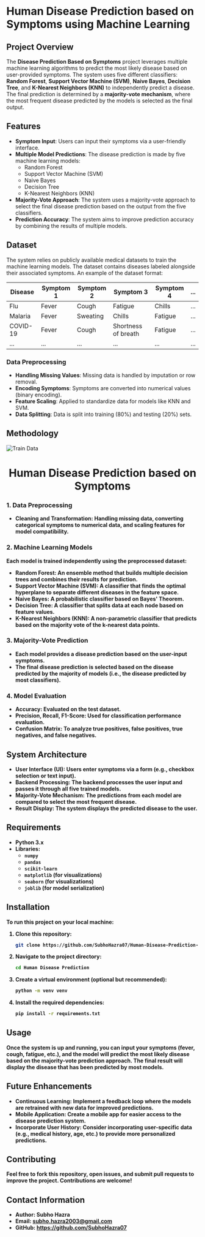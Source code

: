 # **Human Disease Prediction based on Symptoms using Machine Learning**

## Project Overview

The **Disease Prediction Based on Symptoms** project leverages multiple machine learning algorithms to predict the most likely disease based on user-provided symptoms. The system uses five different classifiers: **Random Forest**, **Support Vector Machine (SVM)**, **Naive Bayes**, **Decision Tree**, and **K-Nearest Neighbors (KNN)** to independently predict a disease. The final prediction is determined by a **majority-vote mechanism**, where the most frequent disease predicted by the models is selected as the final output.

## Features

- **Symptom Input**: Users can input their symptoms via a user-friendly interface.
- **Multiple Model Predictions**: The disease prediction is made by five machine learning models:
  - Random Forest
  - Support Vector Machine (SVM)
  - Naive Bayes
  - Decision Tree
  - K-Nearest Neighbors (KNN)
- **Majority-Vote Approach**: The system uses a majority-vote approach to select the final disease prediction based on the output from the five classifiers.
- **Prediction Accuracy**: The system aims to improve prediction accuracy by combining the results of multiple models.

## Dataset

The system relies on publicly available medical datasets to train the machine learning models. The dataset contains diseases labeled alongside their associated symptoms. An example of the dataset format:

| Disease      | Symptom 1  | Symptom 2  | Symptom 3  | Symptom 4 | ... |
|--------------|------------|------------|------------|-----------|-----|
| Flu          | Fever      | Cough      | Fatigue    | Chills    | ... |
| Malaria      | Fever      | Sweating   | Chills     | Fatigue   | ... |
| COVID-19     | Fever      | Cough      | Shortness of breath | Fatigue   | ... |
| ...          | ...        | ...        | ...        | ...       | ... |

### Data Preprocessing

- **Handling Missing Values**: Missing data is handled by imputation or row removal.
- **Encoding Symptoms**: Symptoms are converted into numerical values (binary encoding).
- **Feature Scaling**: Applied to standardize data for models like KNN and SVM.
- **Data Splitting**: Data is split into training (80%) and testing (20%) sets.

## Methodology

![Train Data](https://github.com/user-attachments/assets/34505955-645b-49f0-87cf-10b3377c6067)
<div align="center">
<strong><h1>Human Disease Prediction based on Symptoms</h1><strong>
</div>


### 1. Data Preprocessing

- **Cleaning and Transformation**: Handling missing data, converting categorical symptoms to numerical data, and scaling features for model compatibility.

### 2. Machine Learning Models

Each model is trained independently using the preprocessed dataset:

- **Random Forest**: An ensemble method that builds multiple decision trees and combines their results for prediction.
- **Support Vector Machine (SVM)**: A classifier that finds the optimal hyperplane to separate different diseases in the feature space.
- **Naive Bayes**: A probabilistic classifier based on Bayes' Theorem.
- **Decision Tree**: A classifier that splits data at each node based on feature values.
- **K-Nearest Neighbors (KNN)**: A non-parametric classifier that predicts based on the majority vote of the k-nearest data points.

### 3. Majority-Vote Prediction

- Each model provides a disease prediction based on the user-input symptoms.
- The final disease prediction is selected based on the disease predicted by the majority of models (i.e., the disease predicted by most classifiers).

### 4. Model Evaluation

- **Accuracy**: Evaluated on the test dataset.
- **Precision, Recall, F1-Score**: Used for classification performance evaluation.
- **Confusion Matrix**: To analyze true positives, false positives, true negatives, and false negatives.

## System Architecture

- **User Interface (UI)**: Users enter symptoms via a form (e.g., checkbox selection or text input).
- **Backend Processing**: The backend processes the user input and passes it through all five trained models.
- **Majority-Vote Mechanism**: The predictions from each model are compared to select the most frequent disease.
- **Result Display**: The system displays the predicted disease to the user.

## Requirements

- **Python 3.x**
- Libraries: 
  - `numpy`
  - `pandas`
  - `scikit-learn`
  - `matplotlib` (for visualizations)
  - `seaborn` (for visualizations)
  - `joblib` (for model serialization)

## Installation

To run this project on your local machine:

1. Clone this repository:
   ```bash
   git clone https://github.com/SubhoHazra07/Human-Disease-Prediction-based-on-Symptoms-using-Machine-Learning.git
2. Navigate to the project directory:
   ```bash
   cd Human Disease Prediction
3. Create a virtual environment (optional but recommended):
   ```bash
   python -m venv venv
4. Install the required dependencies:
   ```bash
   pip install -r requirements.txt

## Usage

Once the system is up and running, you can input your symptoms (fever, cough, fatigue, etc.), and the model will predict the most likely disease based on the majority-vote prediction approach. The final result will display the disease that has been predicted by most models.

## Future Enhancements

- **Continuous Learning:** Implement a feedback loop where the models are retrained with new data for improved predictions.
- **Mobile Application:** Create a mobile app for easier access to the disease prediction system.
- **Incorporate User History:** Consider incorporating user-specific data (e.g., medical history, age, etc.) to provide more personalized predictions.

## Contributing

Feel free to fork this repository, open issues, and submit pull requests to improve the project. Contributions are welcome!

## Contact Information

- **Author: Subho Hazra**
- **Email: subho.hazra2003@gmail.com**
- **GitHub: https://github.com/SubhoHazra07**
